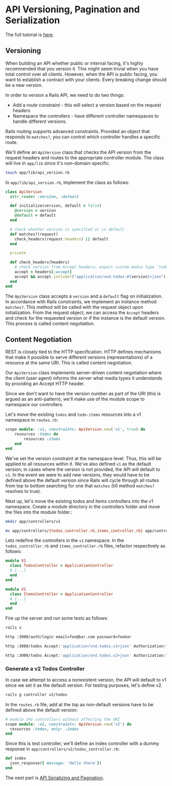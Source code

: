 # API Versioning, Pagination and Serialization
The full tutorial is [here](https://scotch.io/tutorials/build-a-restful-json-api-with-rails-5-part-three).
## Versioning
When building an API whether public or internal facing, it's highly recommended that you version it. This might seem trivial when you have total control over all clients. However, when the API is public facing, you want to establish a contract with your clients. Every breaking change should be a new version.

In order to version a Rails API, we need to do two things:
* Add a route constraint - this will select a version based on the request headers
* Namespace the controllers - have different controller namespaces to handle different versions.

Rails routing supports advanced constraints. Provided an object that responds to `matches?`, you can control which controller handles a specific route.

We'll define an `ApiVersion` class that checks the API version from the request headers and routes to the appropriate controller module. The class will live in `app/lib` since it's non-domain-specific.

```bash
touch app/lib/api_version.rb
```

In `app/lib/api_version.rb`, implement the class as follows:
```rb
class ApiVersion
  attr_reader :version, :default

  def initialize(version, default = false)
    @version = version
    @default = default
  end

  # check whether version is specified or is default
  def matches?(request)
    check_headers(request.headers) || default
  end

  private

  def check_headers(headers)
    # check version from Accept headers; expect custom media type `todos`
    accept = headers[:accept]
    accept && accept.include?("application/vnd.todos.#{version}+json")
  end    
end
```

The `ApiVersion` class accepts a `version` and a `default` flag on initialization. In accordance with Rails constraints, we implement an instance method `matches?`. This method will be called with the request object upon initialization. From the request object, we can access the `Accept` headers and check for the requested version or if the instance is the default version. This process is called content negotiation.

## Content Negotiation
REST is closely tied to the HTTP specification. HTTP defines mechanisms that make it possible to serve different versions (representations) of a resource at the same URI. This is called content negotiation.

Our `ApiVersion` class implements server-driven content negotiation where the client (user agent) informs the server what media types it understands by providing an Accept HTTP header.

Since we don't want to have the version number as part of the URI (this is argued as an anti-pattern), we'll make use of the module scope to namespace our controllers.

Let's move the existing `todos` and `todo-items` resources into a v1 namespace in `routes.rb`:
```rb
scope module: :v1, constraints: ApiVersion.new('v1', true) do
    resources :todos do
        resources :items
    end
end 
```

We've set the version constraint at the namespace level. Thus, this will be applied to all resources within it. We've also defined `v1` as the default version; in cases where the version is not provided, the API will default to `v1`. In the event we were to add new versions, they would have to be defined above the default version since Rails will cycle through all routes from top to bottom searching for one that `matches` (till method `matches?` resolves to true).

Next up, let's move the existing todos and items controllers into the v1 namespace. Create a module directory in the controllers folder and move the files into the module folder.: 
```bash
mkdir app/controllers/v1

mv app/controllers/{todos_controller.rb,items_controller.rb} app/controllers/v1
```

Lets redefine the controllers in the `v1` namespace. In the `todos_controller.rb` and `items_controller.rb` files, refactor respectively as follows:
```rb
module V1
  class TodosController < ApplicationController
  # [...]
  end
end
```

```rb
module V1
  class ItemsController < ApplicationController
  # [...]
  end
end
```

Fire up the server and run some tests as follows:
```bash
rails s

http :3000/auth/login email=foo@bar.com password=foobar

http :3000/todos Accept:'application/vnd.todos.v1+json' Authorization:"eyJ0eXAiOiJKV1QiLCJhbGciOiJIUzI1NiJ9.eyJ1c2VyX2lkIjoxLCJleHAiOjE0OTQyNjYxMTh9.prbADs0F1nItwm3MPFqsYeEQbVw2TT-Js6zt9qUcqLg"

http :3000/todos Accept:'application/vnd.todos.v2+json' Authorization:"eyJ0eXAiOiJKV1QiLCJhbGciOiJIUzI1NiJ9.eyJ1c2VyX2lkIjoxLCJleHAiOjE0OTQyNjYxMTh9.prbADs0F1nItwm3MPFqsYeEQbVw2TT-Js6zt9qUcqLg"
```

### Generate a v2 Todos Controller
In case we attempt to access a nonexistent version, the API will default to v1 since we set it as the default version. For testing purposes, let's define v2.
```bash
rails g controller v2/todos
```

In the `routes.rb` file, add at the top as non-default versions have to be defined above the default version:
```rb
# module the controllers without affecting the URI
scope module: :v2, constraints: ApiVersion.new('v2') do
  resources :todos, only: :index
end
```

Since this is test controller, we'll define an index controller with a dummy response in `app/controllers/v2/todos_controller.rb`:
```rb
def index
  json_response({ message: 'Hello there'})
end
```

The next part is [API Serializing and Pagination](help_api_serializing_pagination.md).







